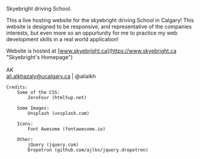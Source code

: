 Skyebright driving School.

This a live hosting website for the skyebright driving School in Calgary! This website
is designed to be responsive, and representative of the companies interests, but even more so
an oppurtunity for me to practice my web development skills in a real world application!

Website is hosted at [www.skyebright.ca](https://www.skyebright.ca "Skyebright's Homepage") <br/>
<br />
AK <br/>
ali.alkhazaly@ucalgary.ca | @alialkh


    
    Credits:
        Some of the CSS:
            ZeroFour (html5up.net)

		Some Images:
			Unsplash (unsplash.com)

		Icons:
			Font Awesome (fontawesome.io)

		Other:
			jQuery (jquery.com)
			Dropotron (github.com/ajlkn/jquery.dropotron)